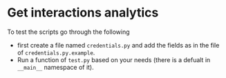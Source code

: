 # Get interactions analytics
To test the scripts go through the following
- first create a file named `credentials.py` and add the fields as in the file of `credentials.py.example`.
- Run a function of `test.py` based on your needs (there is a defualt in `__main__` namespace of it).
